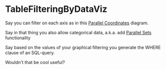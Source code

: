 # TableFilteringByDataViz

Say you can filter on each axis as in this [Parallel Coordinates](https://plotly.com/python/parallel-coordinates-plot/) diagram.

Say in that thing you also allow categorical data, a.k.a. add [Parallel Sets](https://www.jasondavies.com/parallel-sets/) functionality

Say based on the values of your graphical filtering you generate the WHERE clause of an SQL-query.

Wouldn't that be cool useful?

